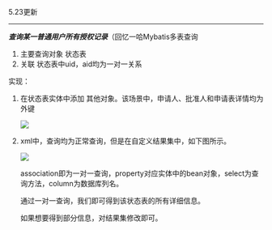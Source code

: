 5.23更新

___

***查询某一普通用户所有授权记录***（回忆一哈Mybatis多表查询

1. 主要查询对象	状态表
2. 关联          状态表中uid，aid均为一对一关系

实现：

1. 在状态表实体中添加 其他对象。该场景中，申请人、批准人和申请表详情均为外键

   ![](https://cdn.sinaimg.cn.52ecy.cn/large/005BYqpgly1g3boxz4cwcj309s08odfx.jpg)

2. xml中，查询均为正常查询，但是在自定义结果集中，如下图所示。

   ![](https://cdn.sinaimg.cn.52ecy.cn/large/005BYqpgly1g3bpj4fo7nj30sg0gzjt2.jpg)

   association即为一对一查询，property对应实体中的bean对象，select为查询方法，column为数据库列名。

   通过一对一查询，我们即可得到该状态表的所有详细信息。

   如果想要得到部分信息，对结果集修改即可。

   